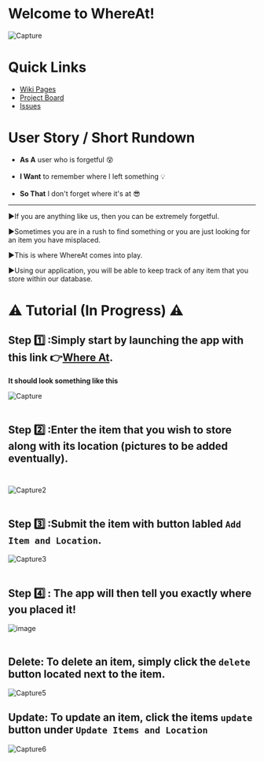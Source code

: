 # Welcome to WhereAt!
![Capture](https://user-images.githubusercontent.com/97544775/234873836-b66f7d00-b743-47bc-86b7-7e9c7cb94ae3.PNG)
# Quick Links
- <a href="https://github.com/GatorDJ98/the_big_bang/wiki" target="_blank">Wiki Pages</a><br/>
- <a href="https://github.com/users/GatorDJ98/projects/1/views/1" target="_blank">Project Board</a><br/>
- <a href="https://github.com/GatorDJ98/the_big_bang/issues" target="_blank">Issues</a><br/>

# User Story / Short Rundown
- **As A** user who is forgetful :dizzy_face: <br/><br/>
- **I Want** to remember where I left something :bulb: <br/><br/>
- **So That** I don't forget where it's at :sunglasses: <br/>
---------------------------------------------------------------
:arrow_forward:If you are anything like us, then you can be extremely forgetful.

:arrow_forward:Sometimes you are in a rush to find something or you are just looking for an item you have misplaced.

:arrow_forward:This is where WhereAt comes into play.

:arrow_forward:Using our application, you will be able to keep track of any item that you store within our database.

# ⚠️ Tutorial (In Progress) ⚠️

## Step :one: :Simply start by launching the app with this link :point_right:<a href="https://the-big-bang.onrender.com/" target="_blank">Where At</a>.<br/>
**It should look something like this**

![Capture](https://user-images.githubusercontent.com/97544775/231811637-a3ad17bb-d1fa-49c2-bdfe-3ec731e26074.PNG)<br/><br/>

## Step :two: :Enter the item that you wish to store along with its location (pictures to be added eventually).<br/><br/>
![Capture2](https://user-images.githubusercontent.com/97544775/231809243-f7dbaf19-5308-4eab-88d3-988574b2a087.PNG)<br/><br/>

## Step :three: :Submit the item with button labled `Add Item and Location`.<br/>
![Capture3](https://user-images.githubusercontent.com/97544775/231811254-82535ca5-1fa6-45e7-bbb3-7dbfce496d10.PNG)<br/><br/>

## Step :four: : The app will then tell you exactly where you placed it!<br/>
![image](https://user-images.githubusercontent.com/97544775/231812016-b87eb426-fb83-4da1-a12e-560f545d5545.png)<br/><br/>


## Delete: To delete an item, simply click the `delete` button located next to the item.
![Capture5](https://user-images.githubusercontent.com/97544775/231813273-939003f9-84d0-4f03-8ff5-ef2f31d1dd3f.PNG)


## Update: To update an item, click the items `update` button under `Update Items and Location`
![Capture6](https://user-images.githubusercontent.com/97544775/231813814-240f54b1-b98d-4482-a11d-cac4fa174223.PNG)


